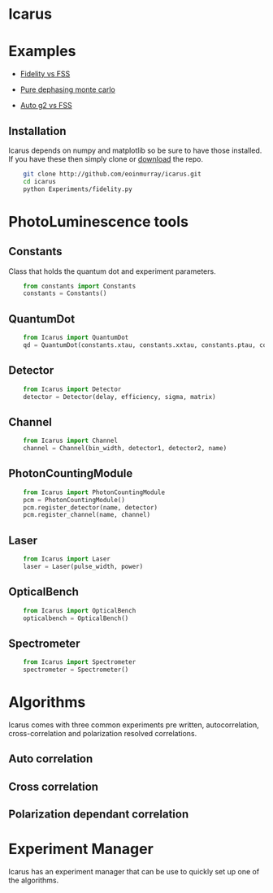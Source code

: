 # Icarus

# Examples

 - [Fidelity vs FSS](http://nbviewer.ipython.org/urls/raw.github.com/eoinmurray/icarus/master/notebooks/Fidelity%2520verus%2520Fine%2520structure%2520splitting.ipynb)

 - [Pure dephasing monte carlo](http://nbviewer.ipython.org/urls/raw.github.com/eoinmurray/icarus/master/notebooks/master/Pure%2520dephasing%2520monte%2520carlo.ipynb)

 - [Auto g2 vs FSS](http://nbviewer.ipython.org/urls/raw.github.com/eoinmurray/icarus/master/notebooks/Auto%2520g2%2520vs%2520FSS.ipynb)

## Installation

Icarus depends on numpy and matplotlib so be sure to have those installed. If you have these then simply clone or [download](https://github.com/eoinmurray/icarus/archive/master.zip) the repo.

```sh
	git clone http://github.com/eoinmurray/icarus.git
	cd icarus
	python Experiments/fidelity.py
```

# PhotoLuminescence tools

## Constants
	
Class that holds the quantum dot and experiment parameters.

```python
	from constants import Constants
	constants = Constants()
```

## QuantumDot

```python
	from Icarus import QuantumDot
	qd = QuantumDot(constants.xtau, constants.xxtau, constants.ptau, constants.FSS, constants.crosstau)
```

## Detector

```python
	from Icarus import Detector
	detector = Detector(delay, efficiency, sigma, matrix)
```

## Channel

```python
	from Icarus import Channel
	channel = Channel(bin_width, detector1, detector2, name)
```

## PhotonCountingModule

```python
	from Icarus import PhotonCountingModule
	pcm = PhotonCountingModule()
	pcm.register_detector(name, detector)
	pcm.register_channel(name, channel)
```

## Laser

```python
	from Icarus import Laser
	laser = Laser(pulse_width, power)
```

## OpticalBench

```python
	from Icarus import OpticalBench
	opticalbench = OpticalBench()
```

## Spectrometer

```python
	from Icarus import Spectrometer
	spectrometer = Spectrometer()
```

# Algorithms

Icarus comes with three common experiments pre written, autocorrelation, cross-correlation and polarization resolved correlations.

## Auto correlation

## Cross correlation

## Polarization dependant correlation

# Experiment Manager

Icarus has an experiment manager that can be use to quickly set up one of the algorithms.
